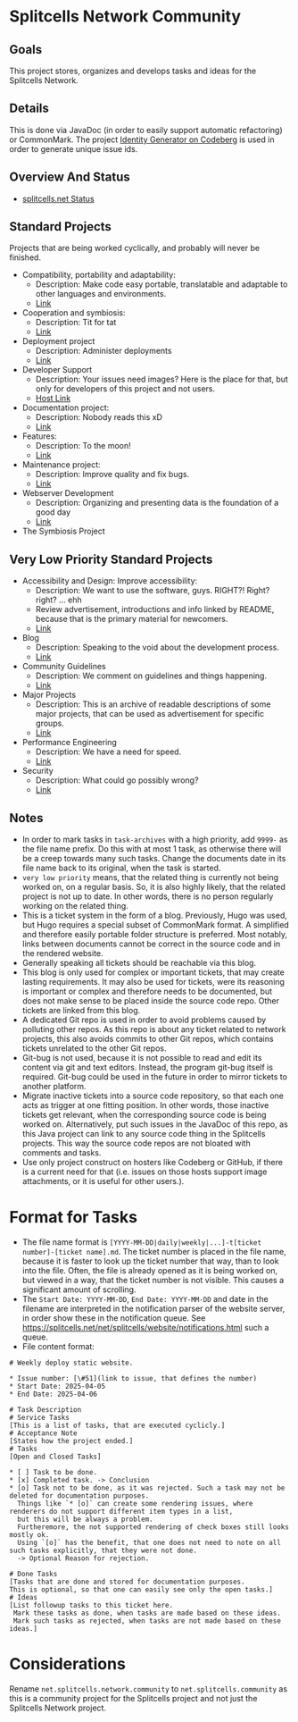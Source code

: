 # Splitcells Network Community
## Goals
This project stores, organizes and develops tasks and ideas for the Splitcells Network.
## Details
This is done via JavaDoc (in order to easily support automatic refactoring) or CommonMark.
The project [Identity Generator on Codeberg](https://codeberg.org/splitcells-net/net.splitcells.network.community/projects/10112)
is used in order to generate unique issue ids. 
## Overview And Status
* [splitcells.net Status](https://splitcells.net/net/splitcells/network/status.html)
## Standard Projects
Projects that are being worked cyclically, and probably will never be finished.
* Compatibility, portability and adaptability:
    * Description: Make code easy portable, translatable and adaptable to other languages and environments.
    * [Link](./src/main/md/net/splitcells/network/community/compatibility-portability-and-adaptability/index.md)
* Cooperation and symbiosis:
    * Description: Tit for tat
    * [Link](./src/main/md/net/splitcells/network/community/cooperation-and-symbiosis/index.md)
* Deployment project
  * Description: Administer deployments
  * [Link](./src/main/md/net/splitcells/network/community/deployment/index.md)
* Developer Support
  * Description: Your issues need images? Here is the place for that, but only for developers of this project and not users.
  * [Host Link](https://codeberg.org/splitcells-net/net.splitcells.network.community/projects/8592)
* Documentation project:
    * Description: Nobody reads this xD
    * [Link](./src/main/md/net/splitcells/network/community/documentation/index.md)
* Features:
    * Description: To the moon!
    * [Link](./src/main/md/net/splitcells/network/community/features/index.md)
* Maintenance project:
    * Description: Improve quality and fix bugs.
    * [Link](./src/main/md/net/splitcells/network/community/maintenance/index.md)
* Webserver Development
    * Description: Organizing and presenting data is the foundation of a good day
    * [Link](./src/main/md/net/splitcells/network/community/webserver-development/index.md)
* The Symbiosis Project
## Very Low Priority Standard Projects
* Accessibility and Design: Improve accessibility:
  * Description: We want to use the software, guys. RIGHT?! Right? right? ... ehh
  * Review advertisement, introductions and info linked by README,
    because that is the primary material for newcomers.
  * [Link](src/main/md/net/splitcells/network/community/accessibility-and-design/index.md)
* Blog
  * Description: Speaking to the void about the development process.
  * [Link](./src/main/md/net/splitcells/network/community/blog/index.md)
* Community Guidelines
  * Description: We comment on guidelines and things happening.
  * [Link](./src/main/md/net/splitcells/network/community/guidelines/index.md)
* Major Projects
  * Description: This is an archive of readable descriptions of some major projects,
    that can be used as advertisement for specific groups.
  * [Link](./src/main/md/net/splitcells/network/community/projects/index.md)
* Performance Engineering
  * Description: We have a need for speed.
  * [Link](./src/main/md/net/splitcells/network/community/performance-engineering/index.md)
* Security
  * Description: What could go possibly wrong?
  * [Link](./src/main/md/net/splitcells/network/community/security/index.md)
## Notes
* In order to mark tasks in `task-archives` with a high priority,
  add `9999-` as the file name prefix.
  Do this with at most 1 task, as otherwise there will be a creep towards many such tasks.
  Change the documents date in its file name back to its original,
  when the task is started.
* `very low priority` means, that the related thing is currently not being worked on, on a regular basis.
  So, it is also highly likely, that the related project is not up to date.
  In other words, there is no person regularly working on the related thing.
* This is a ticket system in the form of a blog.
  Previously, Hugo was used, but Hugo requires a special subset of CommonMark format.
  A simplified and therefore easily portable folder structure is preferred.
  Most notably, links between documents cannot be correct in the source code and in the rendered website.
* Generally speaking all tickets should be reachable via this blog.
* This blog is only used for complex or important tickets, that may create lasting requirements.
  It may also be used for tickets, were its reasoning is important or complex and therefore needs to be documented,
  but does not make sense to be placed inside the source code repo.
  Other tickets are linked from this blog.
* A dedicated Git repo is used in order to avoid problems caused by polluting other repos.
  As this repo is about any ticket related to network projects,
  this also avoids commits to other Git repos,
  which contains tickets unrelated to the other Git repos.
* Git-bug is not used,
  because it is not possible to read and edit its content via git and text editors.
  Instead, the program git-bug itself is required.
  Git-bug could be used in the future in order to mirror tickets to another platform.
* Migrate inactive tickets into a source code repository,
  so that each one acts as trigger at one fitting position.
  In other words, those inactive tickets get relevant, when the corresponding source code is being worked on.
  Alternatively, put such issues in the JavaDoc of this repo,
  as this Java project can link to any source code thing in the Splitcells projects.
  This way the source code repos are not bloated with comments and tasks.
* Use only project construct on hosters like Codeberg or GitHub,
  if there is a current need for that
  (i.e. issues on those hosts support image attachments, or it is useful for other users.).
# Format for Tasks
* The file name format is `[YYYY-MM-DD|daily|weekly|...]-t[ticket number]-[ticket name].md`.
  The ticket number is placed in the file name, because it is faster to look up the ticket number that way,
  than to look into the file.
  Often, the file is already opened as it is being worked on, but viewed in a way, that the ticket number is not visible.
  This causes a significant amount of scrolling.
* The `Start Date: YYYY-MM-DD`, `End Date: YYYY-MM-DD` and date in the filename are interpreted in the notification parser of the website server,
  in order show these in the notification queue.
  See https://splitcells.net/net/splitcells/website/notifications.html such a queue.
* File content format:
```
# Weekly deploy static website.

* Issue number: [\#51](link to issue, that defines the number)
* Start Date: 2025-04-05
* End Date: 2025-04-06

# Task Description
# Service Tasks
[This is a list of tasks, that are executed cyclicly.]
# Acceptance Note
[States how the project ended.]
# Tasks
[Open and Closed Tasks]

* [ ] Task to be done.
* [x] Completed task. -> Conclusion
* [o] Task not to be done, as it was rejected. Such a task may not be deleted for documentation purposes.
  Things like `* [o]` can create some rendering issues, where renderers do not support different item types in a list,
  but this will be always a problem.
  Furtheremore, the not supported rendering of check boxes still looks mostly ok.
  Using `[o]` has the benefit, that one does not need to note on all such tasks explicitly, that they were not done.
  -> Optional Reason for rejection.

# Done Tasks
[Tasks that are done and stored for documentation purposes.
This is optional, so that one can easily see only the open tasks.]
# Ideas
[List followup tasks to this ticket here.
 Mark these tasks as done, when tasks are made based on these ideas.
 Mark such tasks as rejected, when tasks are not made based on these ideas.]
```
# Considerations
Rename `net.splitcells.network.community` to `net.splitcells.community` as this is a community project for the Splitcells project and
not just the Splitcells Network project.